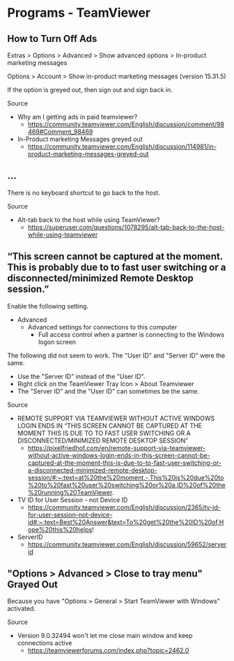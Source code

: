 # Programs - TeamViewer

## How to Turn Off Ads

Extras > Options > Advanced > Show advanced options > In-product marketing messages

Options > Account > Show in-product marketing messages (version 15.31.5)

If the option is greyed out, then sign out and sign back in.

Source

* Why am I getting ads in paid teamviewer?
  * https://community.teamviewer.com/English/discussion/comment/98469#Comment_98469
* In-Product marketing Messages greyed out
  * https://community.teamviewer.com/English/discussion/114981/in-product-marketing-messages-greyed-out

## ...

There is no keyboard shortcut to go back to the host.

Source

- Alt-tab back to the host while using TeamViewer?
  - https://superuser.com/questions/1078295/alt-tab-back-to-the-host-while-using-teamviewer

## “This screen cannot be captured at the moment. This is probably due to to fast user switching or a disconnected/minimized Remote Desktop session.”

Enable the following setting.

- Advanced
  - Advanced settings for connections to this computer
    - Full access control when a partner is connecting to the Windows logon screen

The following did not seem to work. The "User ID" and "Server ID" were the same.

- Use the "Server ID" instead of the "User ID".
- Right click on the TeamViewer Tray Icon > About Teamviewer
- The "Server ID" and the "User ID" can sometimes be the same.

Source

- REMOTE SUPPORT VIA TEAMVIEWER WITHOUT ACTIVE WINDOWS LOGIN ENDS IN “THIS SCREEN CANNOT BE CAPTURED AT THE MOMENT THIS IS DUE TO TO FAST USER SWITCHING OR A DISCONNECTED/MINIMIZED REMOTE DESKTOP SESSION”
  - https://pixelfriedhof.com/en/remote-support-via-teamviewer-without-active-windows-login-ends-in-this-screen-cannot-be-captured-at-the-moment-this-is-due-to-to-fast-user-switching-or-a-disconnected-minimized-remote-desktop-session/#:~:text=at%20the%20moment.-,This%20is%20due%20to%20to%20fast%20user%20switching%20or%20a,ID%20of%20the%20running%20TeamViewer.
- TV ID for User Session - not Device ID
  - https://community.teamviewer.com/English/discussion/2365/tv-id-for-user-session-not-device-id#:~:text=Best%20Answer&text=To%20get%20the%20ID%20of,Hope%20this%20helps!
- ServerID
  - https://community.teamviewer.com/English/discussion/59652/serverid  

## "Options > Advanced > Close to tray menu" Grayed Out

Because you have "Options > General > Start TeamViewer with Windows" activated.

Source

- Version 9.0.32494 won't let me close main window and keep connections active
  - https://teamviewerforums.com/index.php?topic=2462.0
